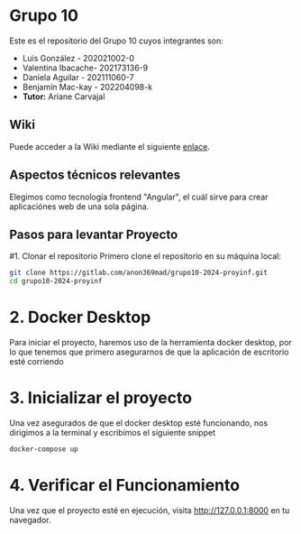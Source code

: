 # Grupo 10
Este es el repositorio del Grupo 10 cuyos integrantes son:
* Luis González - 202021002-0
* Valentina Ibacache- 202173136-9
* Daniela Aguilar - 202111060-7
* Benjamín Mac-kay - 202204098-k
* **Tutor:** Ariane Carvajal

## Wiki
Puede acceder a la Wiki mediante el siguiente [enlace](https://gitlab.com/anon369mad/grupo10-2024-proyinf/-/wikis/home).

## Aspectos técnicos relevantes

Elegimos como tecnología frontend "Angular", el cuál sirve para crear aplicaciónes web de una sola página.

## Pasos para levantar Proyecto

#1. Clonar el repositorio
Primero clone el repositorio en su máquina local:

```bash
git clone https://gitlab.com/anon369mad/grupo10-2024-proyinf.git
cd grupo10-2024-proyinf
```

# 2. Docker Desktop
Para iniciar el proyecto, haremos uso de la herramienta docker desktop, por lo que tenemos que primero asegurarnos de que la aplicación de escritorio esté corriendo

# 3. Inicializar el proyecto
Una vez asegurados de que el docker desktop esté funcionando, nos dirigimos a la terminal y escribimos el siguiente snippet

```bash
docker-compose up
```

# 4. Verificar el Funcionamiento
Una vez que el proyecto esté en ejecución, visita http://127.0.0.1:8000 en tu navegador.
